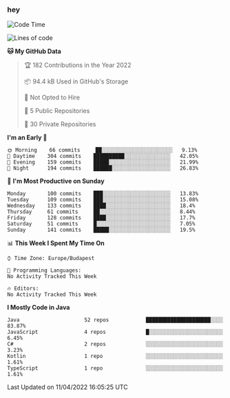 ### hey

<!--START_SECTION:waka-->
![Code Time](http://img.shields.io/badge/Code%20Time-653%20hrs%207%20mins-blue)

![Lines of code](https://img.shields.io/badge/From%20Hello%20World%20I%27ve%20Written-485%20Thousand%20lines%20of%20code-blue)

**🐱 My GitHub Data** 

> 🏆 182 Contributions in the Year 2022
 > 
> 📦 94.4 kB Used in GitHub's Storage 
 > 
> 🚫 Not Opted to Hire
 > 
> 📜 5 Public Repositories 
 > 
> 🔑 30 Private Repositories  
 > 
**I'm an Early 🐤** 

```text
🌞 Morning    66 commits     ██░░░░░░░░░░░░░░░░░░░░░░░   9.13% 
🌆 Daytime    304 commits    ██████████░░░░░░░░░░░░░░░   42.05% 
🌃 Evening    159 commits    █████░░░░░░░░░░░░░░░░░░░░   21.99% 
🌙 Night      194 commits    ██████░░░░░░░░░░░░░░░░░░░   26.83%

```
📅 **I'm Most Productive on Sunday** 

```text
Monday       100 commits    ███░░░░░░░░░░░░░░░░░░░░░░   13.83% 
Tuesday      109 commits    ███░░░░░░░░░░░░░░░░░░░░░░   15.08% 
Wednesday    133 commits    ████░░░░░░░░░░░░░░░░░░░░░   18.4% 
Thursday     61 commits     ██░░░░░░░░░░░░░░░░░░░░░░░   8.44% 
Friday       128 commits    ████░░░░░░░░░░░░░░░░░░░░░   17.7% 
Saturday     51 commits     █░░░░░░░░░░░░░░░░░░░░░░░░   7.05% 
Sunday       141 commits    █████░░░░░░░░░░░░░░░░░░░░   19.5%

```


📊 **This Week I Spent My Time On** 

```text
⌚︎ Time Zone: Europe/Budapest

💬 Programming Languages: 
No Activity Tracked This Week

🔥 Editors: 
No Activity Tracked This Week

```

**I Mostly Code in Java** 

```text
Java                     52 repos            █████████████████████░░░░   83.87% 
JavaScript               4 repos             █░░░░░░░░░░░░░░░░░░░░░░░░   6.45% 
C#                       2 repos             ░░░░░░░░░░░░░░░░░░░░░░░░░   3.23% 
Kotlin                   1 repo              ░░░░░░░░░░░░░░░░░░░░░░░░░   1.61% 
TypeScript               1 repo              ░░░░░░░░░░░░░░░░░░░░░░░░░   1.61%

```



 Last Updated on 11/04/2022 16:05:25 UTC
<!--END_SECTION:waka-->
